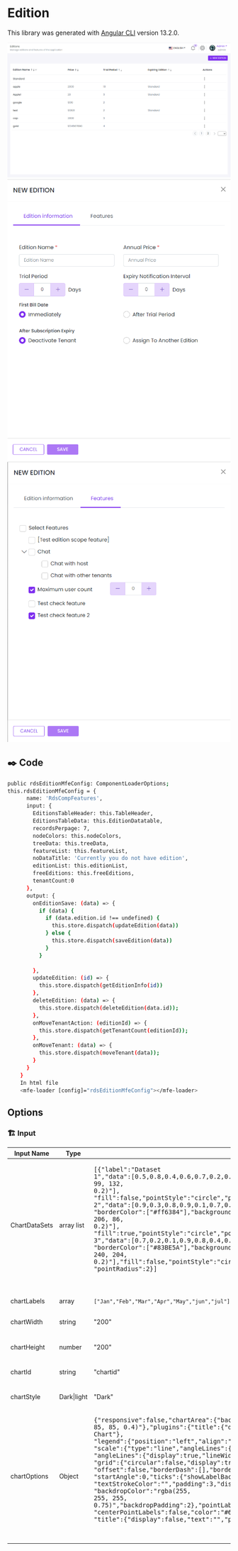 # Edition

This library was generated with [Angular CLI](https://github.com/angular/angular-cli) version 13.2.0.

<p align="left">
<img src="../../../../../assets/EditionList.png" alt="EditionList"/>
<img src="../../../../../assets/NewEditionInfo.png" alt="NewEditionInfo"/>  
<img src="../../../../../assets/NewEditionFeature.png" alt="NewEditionFeature"/>   
<p/>

## ✒️ Code

 
```bash
public rdsEditionMfeConfig: ComponentLoaderOptions;
this.rdsEditionMfeConfig = {
      name: 'RdsCompFeatures',
      input: {
        EditionsTableHeader: this.TableHeader,
        EditionsTableData: this.EditionDatatable,
        recordsPerpage: 7,
        nodeColors: this.nodeColors,
        treeData: this.treeData,
        featureList: this.featureList,
        noDataTitle: 'Currently you do not have edition',
        editionList: this.editionList,
        freeEditions: this.freeEditions,
        tenantCount:0
      },
      output: {
        onEditionSave: (data) => {
          if (data) {
            if (data.edition.id !== undefined) {
              this.store.dispatch(updateEdition(data))
            } else {
              this.store.dispatch(saveEdition(data))
            }
          }

        },
        updateEdition: (id) => {
          this.store.dispatch(getEditionInfo(id))
        },
        deleteEdition: (data) => {
          this.store.dispatch(deleteEdition(data.id));
        },
        onMoveTenantAction: (editionId) => {
          this.store.dispatch(getTenantCount(editionId));
        },
        onMoveTenant: (data) => {
          this.store.dispatch(moveTenant(data));
        }
      }
    }
    In html file
    <mfe-loader [config]="rdsEditionMfeConfig"></mfe-loader>
```


## Options
### 🏗️ Input
<!-- prettier-ignore -->
| Input Name                  | Type                             |Example| Description                                                                  |
| --------------------------- | -------------------------------- |------------| ---------------------------------------------------------------------------- |
| ChartDataSets             | array list        |<pre>[{"label":"Dataset 1","data":[0.5,0.8,0.4,0.6,0.7,0.2,0.9],"borderColor":["#ff9f40"],"backgroundColor":["rgba(255, 99, 132, 0.2)"],<br>"fill":false,"pointStyle":"circle","pointRadius":2},{"label":"Dataset 2","data":[0.9,0.3,0.8,0.9,0.1,0.7,0.2],<br>"borderColor":["#ff6384"],"backgroundColor":["rgba(255, 206, 86, 0.2)"],<br>"fill":true,"pointStyle":"circle","pointRadius":2},{"label":"Dataset 3","data":[0.7,0.2,0.1,0.9,0.8,0.4,0.7],<br>"borderColor":["#83BE5A"],"backgroundColor":["rgba(255, 240, 204, 0.2)"],"fill":false,"pointStyle":"circle",<br>"pointRadius":2}]<pre>|Data set of the Radar Chart
| chartLabels               | array                          | `["Jan","Feb","Mar","Apr","May","jun","jul"]`|Specify chart labels|
| chartWidth                |  string                       | "200"|Specify the width of the chart|
| chartHeight                |  number                       | "200"|Specify the height of the chart|
| chartId                |  string                       | "chartid"|Specify the ID of the chart|
| chartStyle                |  Dark\|light                       | "Dark"|Specify the style of the chart|
|chartOptions|Object|<pre>{"responsive":false,"chartArea":{"backgroundColor":"rgba(251, 85, 85, 0.4)"},"plugins":{"title":{"display":true,"text":"Radar Chart"},<br>"legend":{"position":"left","align":"start","pointStyle":"rectRot","pointRadius":5,"labels":{"usePointStyle":true}},"tooltip":{"usePointStyle":true},<br>"scale":{"type":"line","angleLines":{"display":true}}},"scales":{"r":{"axis":"r","type":"radialLinear","display":true,"animate":true,"position":"chartArea",<br>"angleLines":{"display":true,"lineWidth":1,"borderDash":[],"borderDashOffset":0,"color":"rgba(0,0,0,0.1)"},<br>"grid":{"circular":false,"display":true,"lineWidth":1,"drawBorder":true,"drawOnChartArea":true,"drawTicks":true,"tickLength":8,<br>"offset":false,"borderDash":[],"borderDashOffset":0,"borderWidth":1,"color":"rgba(0,0,0,0.1)","borderColor":"rgba(0,0,0,0.1)"},<br>"startAngle":0,"ticks":{"showLabelBackdrop":true,"color":"#666","minRotation":0,"maxRotation":50,"mirror":false,"textStrokeWidth":0,<br>"textStrokeColor":"","padding":3,"display":true,"autoSkip":true,"autoSkipPadding":3,"labelOffset":0,"minor":{},"major":{},"align":"center","crossAlign":"near",<br>"backdropColor":"rgba(255, 255, 255, 0.75)","backdropPadding":2},"pointLabels":{"backdropPadding":2,"display":true,"font":{"size":10},"padding":5,<br>"centerPointLabels":false,"color":"#666"},"offset":false,"reverse":false,"beginAtZero":false,"bounds":"ticks","grace":0,<br>"title":{"display":false,"text":"","padding":{"top":4,"bottom":4},"color":"#666"},"id":"r"}}}<pre>|Chart options|
